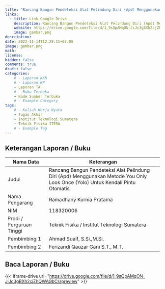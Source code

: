 ```yaml
---
title: "Rancang Bangun Pendeteksi Alat Pelindung Diri (Apd) Menggunakan Metode You Only Look Once (Yolo) Untuk Kendali Pintu Otomatis"
links:
  - title: Link Google Drive
    description: Rancang Bangun Pendeteksi Alat Pelindung Diri (Apd) Menggunakan Metode You Only Look Once (Yolo) Untuk Kendali Pintu Otomatis
    website: https://drive.google.com/file/d/1_9sQpAMqON-JiJc3gBXh2cjZhQWAGbCs?usp=share_link
    image: gambar.png
description: 
date: 2022-11-14T12:28:11+07:00
image: gambar.png
math: 
license: 
hidden: false
comments: true
draft: false
categories:
    # - Laporan KKN
    # - Laporan KP
    - Laporan TA
    # - Buku Terbuka
    - Kode Sumber Terbuka
    # - Example Category
tags:
    # - Kuliah Kerja Nyata
    - Tugas Akhir
    - Institut Teknologi Sumatera
    - Teknik Fisika ITERA
    # - Example Tag
---
```


<!-- format penulisan rincian laporan (repo) -->
## Keterangan Laporan / Buku
| Nama Data                     | Keterangan                                  |
| ----------------------------- | ------------------------------------------- |
| Judul                         | Rancang Bangun Pendeteksi Alat Pelindung Diri (Apd) Menggunakan Metode You Only Look Once (Yolo) Untuk Kendali Pintu Otomatis |
| Nama Pengarang                | Ramadhany Kurnia Pratama |
| NIM                           | 118320006 |
| Prodi / Perguruan Tinggi      | Teknik Fisika / Institut Teknologi Sumatera |
| Pembimbing 1                  | Ahmad Suaif, S.Si.,M.Si. |
| Pembimbing 2                  | Ferizandi Qauzar Gani S.T., M.T. |

## Baca Laporan / Buku
{{< iframe-drive url="https://drive.google.com/file/d/1_9sQpAMqON-JiJc3gBXh2cjZhQWAGbCs/preview" >}}


<!-- {{< youtube oO5k-0QpxTk >}} -->
<!-- {{< pdf url="https://drive.google.com/file/d/1n9vA6F59hplkeXEkXU3c8O2Fttf88-sx/preview" fileName="nama file saya">}}
{{< iframe-drive url="https://drive.google.com/file/d/1n9vA6F59hplkeXEkXU3c8O2Fttf88-sx/preview" >}} -->